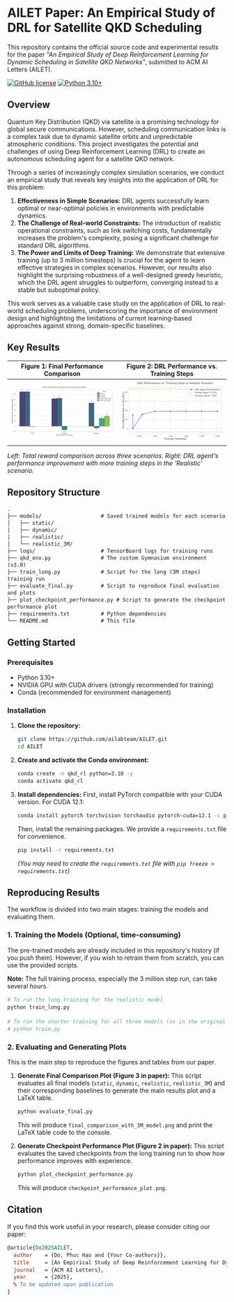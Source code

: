 # AILET Paper: An Empirical Study of DRL for Satellite QKD Scheduling

This repository contains the official source code and experimental results for the paper *"An Empirical Study of Deep Reinforcement Learning for Dynamic Scheduling in Satellite QKD Networks"*, submitted to ACM AI Letters (AILET).

[![GitHub license](https://img.shields.io/badge/license-MIT-blue.svg)](LICENSE)
[![Python 3.10+](https://img.shields.io/badge/python-3.10+-blue.svg)](https://www.python.org/downloads/)

## Overview

Quantum Key Distribution (QKD) via satellite is a promising technology for global secure communications. However, scheduling communication links is a complex task due to dynamic satellite orbits and unpredictable atmospheric conditions. This project investigates the potential and challenges of using Deep Reinforcement Learning (DRL) to create an autonomous scheduling agent for a satellite QKD network.

Through a series of increasingly complex simulation scenarios, we conduct an empirical study that reveals key insights into the application of DRL for this problem:
1.  **Effectiveness in Simple Scenarios:** DRL agents successfully learn optimal or near-optimal policies in environments with predictable dynamics.
2.  **The Challenge of Real-world Constraints:** The introduction of realistic operational constraints, such as link switching costs, fundamentally increases the problem's complexity, posing a significant challenge for standard DRL algorithms.
3.  **The Power and Limits of Deep Training:** We demonstrate that extensive training (up to 3 million timesteps) is crucial for the agent to learn effective strategies in complex scenarios. However, our results also highlight the surprising robustness of a well-designed greedy heuristic, which the DRL agent struggles to outperform, converging instead to a stable but suboptimal policy.

This work serves as a valuable case study on the application of DRL to real-world scheduling problems, underscoring the importance of environment design and highlighting the limitations of current learning-based approaches against strong, domain-specific baselines.

## Key Results

| Figure 1: Final Performance Comparison | Figure 2: DRL Performance vs. Training Steps |
| :---: | :---: |
| ![Final Comparison Plot](final_comparison_with_3M_model.png) | ![Checkpoint Performance Plot](checkpoint_performance_plot.png) |
*Left: Total reward comparison across three scenarios. Right: DRL agent's performance improvement with more training steps in the 'Realistic' scenario.*


## Repository Structure
```
.
├── models/                   # Saved trained models for each scenario
│   ├── static/
│   ├── dynamic/
│   ├── realistic/
│   └── realistic_3M/
├── logs/                     # TensorBoard logs for training runs
├── qkd_env.py                # The custom Gymnasium environment (v3.0)
├── train_long.py             # Script for the long (3M steps) training run
├── evaluate_final.py         # Script to reproduce final evaluation and plots
├── plot_checkpoint_performance.py # Script to generate the checkpoint performance plot
├── requirements.txt          # Python dependencies
└── README.md                 # This file
```

## Getting Started

### Prerequisites
- Python 3.10+
- NVIDIA GPU with CUDA drivers (strongly recommended for training)
- Conda (recommended for environment management)

### Installation
1.  **Clone the repository:**
    ```bash
    git clone https://github.com/ailabteam/AILET.git
    cd AILET
    ```

2.  **Create and activate the Conda environment:**
    ```bash
    conda create -n qkd_rl python=3.10 -y
    conda activate qkd_rl
    ```

3.  **Install dependencies:**
    First, install PyTorch compatible with your CUDA version. For CUDA 12.1:
    ```bash
    conda install pytorch torchvision torchaudio pytorch-cuda=12.1 -c pytorch -c nvidia -y
    ```
    Then, install the remaining packages. We provide a `requirements.txt` file for convenience.
    ```bash
    pip install -r requirements.txt
    ```
    *(You may need to create the `requirements.txt` file with `pip freeze > requirements.txt`)*

## Reproducing Results

The workflow is divided into two main stages: training the models and evaluating them.

### 1. Training the Models (Optional, time-consuming)

The pre-trained models are already included in this repository's history (if you push them). However, if you wish to retrain them from scratch, you can use the provided scripts.

**Note:** The full training process, especially the 3 million step run, can take several hours.

```bash
# To run the long training for the realistic model
python train_long.py 

# To run the shorter training for all three models (as in the original `train.py`)
# python train.py 
```

### 2. Evaluating and Generating Plots

This is the main step to reproduce the figures and tables from our paper.

1.  **Generate Final Comparison Plot (Figure 3 in paper):**
    This script evaluates all final models (`static`, `dynamic`, `realistic`, `realistic_3M`) and their corresponding baselines to generate the main results plot and a LaTeX table.
    ```bash
    python evaluate_final.py
    ```
    This will produce `final_comparison_with_3M_model.png` and print the LaTeX table code to the console.

2.  **Generate Checkpoint Performance Plot (Figure 2 in paper):**
    This script evaluates the saved checkpoints from the long training run to show how performance improves with experience.
    ```bash
    python plot_checkpoint_performance.py
    ```
    This will produce `checkpoint_performance_plot.png`.

## Citation
If you find this work useful in your research, please consider citing our paper:
```bibtex
@article{Do2025AILET,
  author    = {Do, Phuc Hao and {Your Co-authors}},
  title     = {An Empirical Study of Deep Reinforcement Learning for Dynamic Scheduling in Satellite QKD Networks},
  journal   = {ACM AI Letters},
  year      = {2025},
  % To be updated upon publication
}
```
